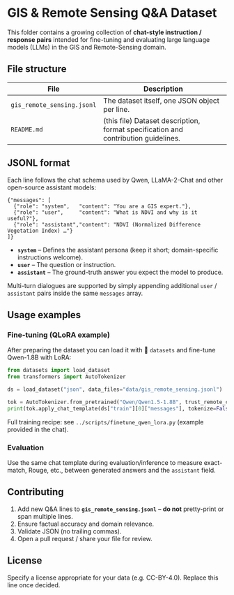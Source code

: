 # GIS & Remote Sensing Q&A Dataset

This folder contains a growing collection of **chat-style instruction / response pairs** intended for fine-tuning and evaluating large language models (LLMs) in the GIS and Remote-Sensing domain.

## File structure

| File | Description |
|------|-------------|
| `gis_remote_sensing.jsonl` | The dataset itself, one JSON object per line. |
| `README.md` | (this file) Dataset description, format specification and contribution guidelines. |

## JSONL format

Each line follows the chat schema used by Qwen, LLaMA-2-Chat and other open-source assistant models:

```jsonc
{"messages": [
  {"role": "system",   "content": "You are a GIS expert."},
  {"role": "user",     "content": "What is NDVI and why is it useful?"},
  {"role": "assistant","content": "NDVI (Normalized Difference Vegetation Index) …"}
]}
```

* **`system`** – Defines the assistant persona (keep it short; domain-specific instructions welcome).
* **`user`** – The question or instruction.
* **`assistant`** – The ground-truth answer you expect the model to produce.

Multi-turn dialogues are supported by simply appending additional `user` / `assistant` pairs inside the same `messages` array.

## Usage examples

### Fine-tuning (QLoRA example)
After preparing the dataset you can load it with 🤗 `datasets` and fine-tune Qwen-1.8B with LoRA:

```python
from datasets import load_dataset
from transformers import AutoTokenizer

ds = load_dataset("json", data_files="data/gis_remote_sensing.jsonl")

tok = AutoTokenizer.from_pretrained("Qwen/Qwen1.5-1.8B", trust_remote_code=True)
print(tok.apply_chat_template(ds["train"][0]["messages"], tokenize=False))
```

Full training recipe: see `../scripts/finetune_qwen_lora.py` (example provided in the chat).

### Evaluation
Use the same chat template during evaluation/inference to measure exact-match, Rouge, etc., between generated answers and the `assistant` field.

## Contributing
1. Add new Q&A lines to **`gis_remote_sensing.jsonl`** – **do not** pretty-print or span multiple lines.
2. Ensure factual accuracy and domain relevance.
3. Validate JSON (no trailing commas).
4. Open a pull request / share your file for review.

## License
Specify a license appropriate for your data (e.g. CC-BY-4.0). Replace this line once decided.
